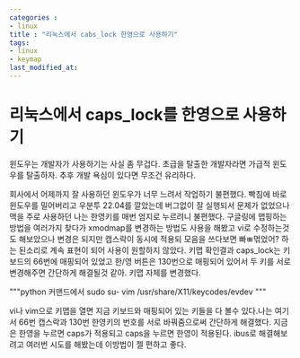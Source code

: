 ```yaml
---
categories : 
- linux
title : "리눅스에서 cabs_lock 한영으로 사용하기"
tags:
- linux
- keymap
last_modified_at:
---
```



# 리눅스에서 caps_lock를 한영으로 사용하기

윈도우는 개발자가 사용하기는 사실 좀 무겁다.
초급을 탈출한 개발자라면 가급적 윈도우를 탈출하자. 추후 개발 욕심이 있다면 무조건 유리하다.

회사에서 어제까지 잘 사용하던 윈도우가 너무 느려서 작업하기 불편했다. 빡침에 바로 윈도우를 밀어버리고 우분투 22.04를 깔았는데 버그없이 잘 실행되서 문제가 없었으나 
맥을 주로 사용하던 나는 한영키를 매번 엄지로 누르려니 불편했다.
구글링에 맵핑하는 방법을 여러가지 찾다가 xmodmap를 변경하는 방법도 사용을 해봤고 vi로 수정하는것도 해보았으나 변경은 되지만 캡스락이 동시에 적용되 모음을 쓰다보면 빠ㅃ먺었어? 하는 된소리로 계속 표현이 되어 사용이 원할하지 않았다.
키맵 확인결과 caps_lock는 키보드의 66번에 매핑되어 있었고 한/영 버튼은 130번으로 매핑되어 있어서 두 키를 서로 변경해주면 간단하게 해결될것 같아. 키맵 자체를 변경했다.

"""python
커맨드에서 
sudo su-
vim /usr/share/X11/keycodes/evdev
"""

vi나 vim으로 키맵을 열면 지금 키보드와 매핑되어 있는 키들을 다 볼수 있다.나는 여기서 66번 캡스락과 130번 한영키의 번호를 서로 바꿔줌으로써 간단하게 해결했다. 
지금은 한영을 누르면 caps가 적용되고 caps을 누르면 한영이 적용된다.
ibus로 해결해보려고 여러번 시도를 해봤는데 이방법이 젤 편하고 좋다.
